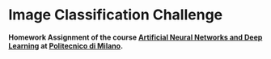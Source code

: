# Image Classification Challenge

**Homework Assignment of the course [Artificial Neural Networks and Deep Learning](https://www11.ceda.polimi.it/schedaincarico/schedaincarico/controller/scheda_pubblica/SchedaPublic.do?&evn_default=evento&c_classe=810394&polij_device_category=DESKTOP&__pj0=0&__pj1=e1d18ec43fc9628f83ce82e5a309d240) at [Politecnico di Milano](https://www.polimi.it/](https://www11.ceda.polimi.it/schedaincarico/schedaincarico/controller/scheda_pubblica/SchedaPublic.do?&evn_default=evento&c_classe=810394&polij_device_category=DESKTOP&__pj0=0&__pj1=e1d18ec43fc9628f83ce82e5a309d240)).**
